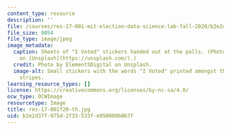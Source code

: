 ```yaml
---
content_type: resource
description: ''
file: /courses/res-17-001-mit-election-data-science-lab-fall-2020/b2e2d37f975d2f33533fe950009b867f_res-17-001f20-th.jpg
file_size: 9054
file_type: image/jpeg
image_metadata:
  caption: Sheets of "I Voted" stickers handed out at the polls. (Photo by [Element5Digital](https://unsplash.com/photos/ls8Kc0P9hAA)
    on [Unsplash](https://unsplash.com/).)
  credit: Photo by Element5Digital on Unsplash.
  image-alt: Small stickers with the words "I Voted" printed amongst the stars and
    stripes.
learning_resource_types: []
license: https://creativecommons.org/licenses/by-nc-sa/4.0/
ocw_type: OCWImage
resourcetype: Image
title: res-17-001f20-th.jpg
uid: b2e2d37f-975d-2f33-533f-e950009b867f
---
```

